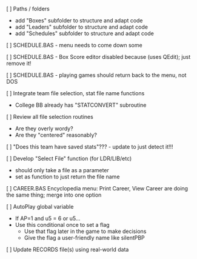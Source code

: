 
[ ] Paths / folders 
- add "Boxes" subfolder to structure and adapt code
- add "Leaders" subfolder to structure and adapt code
- add "Schedules" subfolder to structure and adapt code

[ ] SCHEDULE.BAS - menu needs to come down some

[ ] SCHEDULE.BAS - Box Score editor disabled because (uses QEdit); just remove it!

[ ] SCHEDULE.BAS - playing games should return back to the menu, not DOS

[ ] Integrate team file selection, stat file name functions
- College BB already has "STATCONVERT" subroutine

[ ] Review all file selection routines
- Are they overly wordy?
- Are they "centered" reasonably?

[ ] "Does this team have saved stats"??? - update to just detect it!!!

[ ] Develop "Select File" function (for LDR/LIB/etc)
- should only take a file as a parameter
- set as function to just return the file name

[ ] CAREER.BAS Encyclopedia menu: Print Career, View Career are doing the same thing; merge into one option

[ ] AutoPlay global variable
- If AP=1 and u5 = 6 or u5...
- Use this conditional once to set a flag
	- Use that flag later in the game to make decisions
	- Give the flag a user-friendly name like silentPBP

[ ] Update RECORDS file(s) using real-world data
